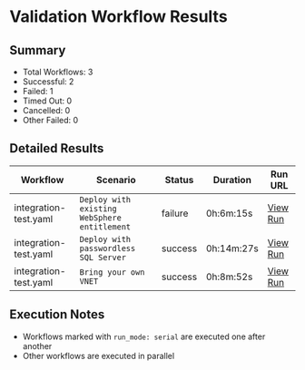 # Validation Workflow Results

## Summary
- Total Workflows: 3
- Successful: 2
- Failed: 1
- Timed Out: 0
- Cancelled: 0
- Other Failed: 0

## Detailed Results

| Workflow | Scenario | Status | Duration | Run URL |
|----------|----------|---------|-----------|----------|
| integration-test.yaml | `Deploy with existing WebSphere entitlement` | failure | 0h:6m:15s | [View Run](https://github.com/azure-javaee/azure.websphere-traditional.singleserver/actions/runs/16871735628) |
| integration-test.yaml | `Deploy with passwordless SQL Server` | success | 0h:14m:27s | [View Run](https://github.com/azure-javaee/azure.websphere-traditional.singleserver/actions/runs/16871737050) |
| integration-test.yaml | `Bring your own VNET` | success | 0h:8m:52s | [View Run](https://github.com/azure-javaee/azure.websphere-traditional.singleserver/actions/runs/16871738316) |


## Execution Notes
- Workflows marked with `run_mode: serial` are executed one after another
- Other workflows are executed in parallel
